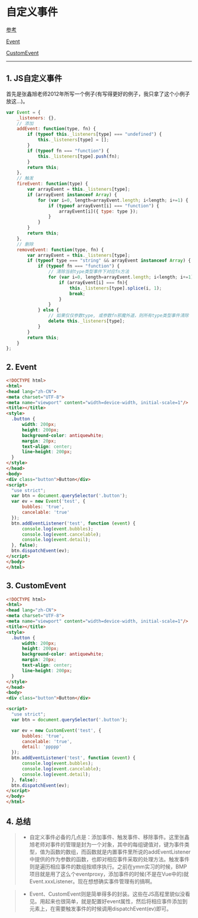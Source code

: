 # 自定义事件

[参考](http://www.zhangxinxu.com/wordpress/2012/04/js-dom%E8%87%AA%E5%AE%9A%E4%B9%89%E4%BA%8B%E4%BB%B6/)

[Event](https://developer.mozilla.org/en-US/docs/Web/API/Event/Event)

[CustomEvent](https://developer.mozilla.org/en-US/docs/Web/API/CustomEvent)

---

## 1. JS自定义事件

首先是张鑫旭老师2012年所写一个例子(有写得更好的例子，我只拿了这个小例子放这...)。

```javascript
var Event = {
    _listeners: {},    
    // 添加
    addEvent: function(type, fn) {
        if (typeof this._listeners[type] === "undefined") {
            this._listeners[type] = [];
        }
        if (typeof fn === "function") {
            this._listeners[type].push(fn);
        }    
        return this;
    },
    // 触发
    fireEvent: function(type) {
        var arrayEvent = this._listeners[type];
        if (arrayEvent instanceof Array) {
            for (var i=0, length=arrayEvent.length; i<length; i+=1) {
                if (typeof arrayEvent[i] === "function") {
                    arrayEvent[i]({ type: type });    
                }
            }
        }    
        return this;
    },
    // 删除
    removeEvent: function(type, fn) {
    	var arrayEvent = this._listeners[type];
        if (typeof type === "string" && arrayEvent instanceof Array) {
            if (typeof fn === "function") {
                // 清除当前type类型事件下对应fn方法
                for (var i=0, length=arrayEvent.length; i<length; i+=1){
                    if (arrayEvent[i] === fn){
                        this._listeners[type].splice(i, 1);
                        break;
                    }
                }
            } else {
                // 如果仅仅参数type, 或参数fn邪魔外道，则所有type类型事件清除
                delete this._listeners[type];
            }
        }
        return this;
    }
};
```

## 2. Event

```html
<!DOCTYPE html>
<html>
<head lang="zh-CN">
<meta charset="UTF-8">
<meta name="viewport" content="width=device-width, initial-scale=1"/>
<title></title>
<style>
  .button {
      width: 200px;
      height: 200px;
      background-color: antiquewhite;
      margin: 20px;
      text-align: center;
      line-height: 200px;
  }
</style>
</head>
<body>
<div class="button">Button</div>
<script>
  "use strict";
  var btn = document.querySelector('.button');
  var ev = new Event('test', {
      bubbles: 'true',
      cancelable: 'true'
  });
  btn.addEventListener('test', function (event) {
      console.log(event.bubbles);
      console.log(event.cancelable);
      console.log(event.detail);
  }, false);
  btn.dispatchEvent(ev);
</script>
</body>
</html>
```

## 3. CustomEvent

```html
<!DOCTYPE html>
<html>
<head lang="zh-CN">
<meta charset="UTF-8">
<meta name="viewport" content="width=device-width, initial-scale=1"/>
<title></title>
<style>
  .button {
      width: 200px;
      height: 200px;
      background-color: antiquewhite;
      margin: 20px;
      text-align: center;
      line-height: 200px;
  }
</style>
</head>
<body>
<div class="button">Button</div>

<script>
  "use strict";
  var btn = document.querySelector('.button');

  var ev = new CustomEvent('test', {
      bubbles: 'true',
      cancelable: 'true',
      detail: 'ppppp'
  });
  btn.addEventListener('test', function (event) {
      console.log(event.bubbles);
      console.log(event.cancelable);
      console.log(event.detail);
  }, false);
  btn.dispatchEvent(ev);
</script>
</body>
</html>
```

## 4. 总结

> * 自定义事件必备的几点是：添加事件、触发事件、移除事件。这里张鑫旭老师对事件的管理是封为一个对象，其中的每组键值对，键为事件类型，值为函数的数组，而函数就是内置事件里所说的addEventListener中提供的作为参数的函数，也即对相应事件采取的处理方法。触发事件则是遍历相应事件的数组按顺序执行。之前在ymm实习的时候，BMP项目就是用了这么个eventproxy，添加事件的时候(不是在Vue中的)就Event.xxxListener。现在想想确实事件管理有的搞啊。

> * Event、CustomEvent则是简单得多的封装。这些在JS高程里貌似没看见。用起来也很简单，就是配置好event属性，然后将相应事件添加到元素上，在需要触发事件的时候调用dispatchEvent(ev)即可。

